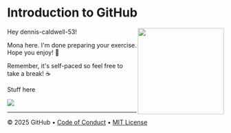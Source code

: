 # Introduction to GitHub

<img src="https://octodex.github.com/images/Professortocat_v2.png" align="right" height="200px" />

Hey dennis-caldwell-53!

Mona here. I'm done preparing your exercise. Hope you enjoy! 💚

Remember, it's self-paced so feel free to take a break! ☕️

Stuff here

[![](https://img.shields.io/badge/Go%20to%20Exercise-%E2%86%92-1f883d?style=for-the-badge&logo=github&labelColor=197935)](https://github.com/dennis-caldwell-53/skills-introduction-to-github-2/issues/1)

---

&copy; 2025 GitHub &bull; [Code of Conduct](https://www.contributor-covenant.org/version/2/1/code_of_conduct/code_of_conduct.md) &bull; [MIT License](https://gh.io/mit)

